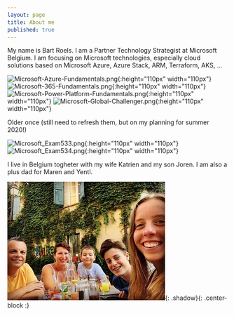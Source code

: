 ```yaml
---
layout: page
title: About me
published: true
---
```


My name is Bart Roels. I am a Partner Technology Strategist at Microsoft Belgium.
I am focusing on Microsoft technologies, especially cloud solutions based on Microsoft Azure, Azure Stack, ARM, Terraform, AKS, ...

![Microsoft-Azure-Fundamentals.png]({{site.baseurl}}/img/Microsoft-Azure-Fundamentals.png){:height="110px" width="110px"}
![Microsoft-365-Fundamentals.png]({{site.baseurl}}/img/Microsoft-365-Fundamentals.png){:height="110px" width="110px"}
![Microsoft-Power-Platform-Fundamentals.png]({{site.baseurl}}/img/Microsoft-Power-Platform-Fundamentals.png){:height="110px" width="110px"}
![Microsoft-Global-Challenger.png]({{site.baseurl}}/img/Microsoft-Global-Challenger.png){:height="110px" width="110px"}

Older once (still need to refresh them, but on my planning for summer 2020!)

![Microsoft_Exam533.png]({{site.baseurl}}/img/Microsoft_Exam533.png "70-533"){:height="110px" width="110px"}
![Microsoft_Exam534.png]({{site.baseurl}}/img/Microsoft_Exam534.png "70-534"){:height="110px" width="110px"}


I live in Belgium togheter with my wife Katrien and my son Joren. I am also a plus dad for Maren and Yentl.

![Image of my family](img/myfamily.jpg){: .shadow}{: .center-block :}
